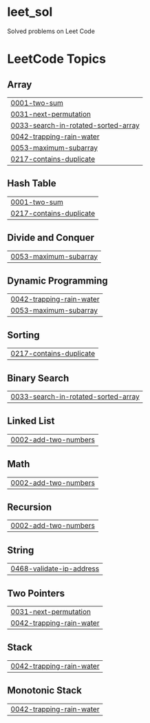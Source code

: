 # leet_sol

Solved problems on Leet Code

<!---LeetCode Topics Start-->
# LeetCode Topics
## Array
|  |
| ------- |
| [0001-two-sum](https://github.com/edwinadsouza/leet_sol/tree/master/0001-two-sum) |
| [0031-next-permutation](https://github.com/edwinadsouza/leet_sol/tree/master/0031-next-permutation) |
| [0033-search-in-rotated-sorted-array](https://github.com/edwinadsouza/leet_sol/tree/master/0033-search-in-rotated-sorted-array) |
| [0042-trapping-rain-water](https://github.com/edwinadsouza/leet_sol/tree/master/0042-trapping-rain-water) |
| [0053-maximum-subarray](https://github.com/edwinadsouza/leet_sol/tree/master/0053-maximum-subarray) |
| [0217-contains-duplicate](https://github.com/edwinadsouza/leet_sol/tree/master/0217-contains-duplicate) |
## Hash Table
|  |
| ------- |
| [0001-two-sum](https://github.com/edwinadsouza/leet_sol/tree/master/0001-two-sum) |
| [0217-contains-duplicate](https://github.com/edwinadsouza/leet_sol/tree/master/0217-contains-duplicate) |
## Divide and Conquer
|  |
| ------- |
| [0053-maximum-subarray](https://github.com/edwinadsouza/leet_sol/tree/master/0053-maximum-subarray) |
## Dynamic Programming
|  |
| ------- |
| [0042-trapping-rain-water](https://github.com/edwinadsouza/leet_sol/tree/master/0042-trapping-rain-water) |
| [0053-maximum-subarray](https://github.com/edwinadsouza/leet_sol/tree/master/0053-maximum-subarray) |
## Sorting
|  |
| ------- |
| [0217-contains-duplicate](https://github.com/edwinadsouza/leet_sol/tree/master/0217-contains-duplicate) |
## Binary Search
|  |
| ------- |
| [0033-search-in-rotated-sorted-array](https://github.com/edwinadsouza/leet_sol/tree/master/0033-search-in-rotated-sorted-array) |
## Linked List
|  |
| ------- |
| [0002-add-two-numbers](https://github.com/edwinadsouza/leet_sol/tree/master/0002-add-two-numbers) |
## Math
|  |
| ------- |
| [0002-add-two-numbers](https://github.com/edwinadsouza/leet_sol/tree/master/0002-add-two-numbers) |
## Recursion
|  |
| ------- |
| [0002-add-two-numbers](https://github.com/edwinadsouza/leet_sol/tree/master/0002-add-two-numbers) |
## String
|  |
| ------- |
| [0468-validate-ip-address](https://github.com/edwinadsouza/leet_sol/tree/master/0468-validate-ip-address) |
## Two Pointers
|  |
| ------- |
| [0031-next-permutation](https://github.com/edwinadsouza/leet_sol/tree/master/0031-next-permutation) |
| [0042-trapping-rain-water](https://github.com/edwinadsouza/leet_sol/tree/master/0042-trapping-rain-water) |
## Stack
|  |
| ------- |
| [0042-trapping-rain-water](https://github.com/edwinadsouza/leet_sol/tree/master/0042-trapping-rain-water) |
## Monotonic Stack
|  |
| ------- |
| [0042-trapping-rain-water](https://github.com/edwinadsouza/leet_sol/tree/master/0042-trapping-rain-water) |
<!---LeetCode Topics End-->